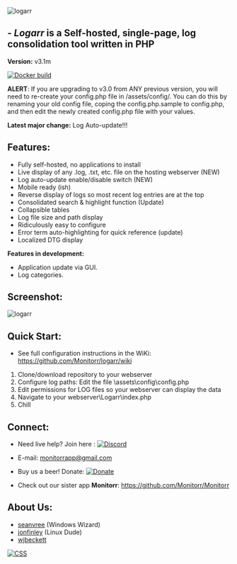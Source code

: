 
![logarr](https://i.imgur.com/BxmpBtA.png)

## - *Logarr* is a Self-hosted, single-page, log consolidation tool written in PHP 

**Version:** v3.1m

[![Docker build](https://img.shields.io/docker/build/monitorr/logarr.svg?maxAge=2592000)](https://hub.docker.com/r/monitorr/logarr/)

**ALERT**: If you are upgrading to v3.0 from ANY previous version, you will need to re-create your config.php file in /assets/config/. You can do this by renaming your old config file, coping the config.php.sample to config.php, and then edit the newly created config.php file with your values. 


**Latest major change:**  Log Auto-update!!!

## Features:

 - Fully self-hosted, no applications to install
 - Live display of any .log, .txt, etc. file on the hosting webserver (NEW)
 - Log auto-update enable/disable switch (NEW)
 - Mobile ready (ish)
 - Reverse display of logs so most recent log entries are at the top
 - Consolidated search & highlight function (Update)
 - Collapsible tables
 - Log file size and path display
 - Ridiculously easy to configure
 - Error term auto-highlighting for quick reference (update)
 - Localized DTG display

 **Features in development:**
- Application update via GUI.
- Log categories.
 
 
## Screenshot:

![logarr](https://i.imgur.com/br6T0Y4.png)


## Quick Start:
- See full configuration instructions in the WiKi: https://github.com/Monitorr/logarr/wiki
1) Clone/download repository to your webserver
2) Configure log paths: Edit the file \assets\config\config.php 
3) Edit permissions for LOG files so your webserver can display the data
4) Navigate to your webserver\Logarr\index.php
5) Chill

## Connect:
- Need live help?  Join here :   [![Discord](https://img.shields.io/discord/102860784329052160.svg)](https://discord.gg/YKbRXtt)

- E-mail: monitorrapp@gmail.com

- Buy us a beer! Donate:        [![Donate](https://img.shields.io/badge/Donate-PayPal-green.svg)](https://paypal.me/monitorrapp)

- Check out our sister app **Monitorr**:  https://github.com/Monitorr/Monitorr

## About Us:
- [seanvree](https://github.com/seanvree) (Windows Wizard)
- [jonfinley](https://github.com/jonfinley) (Linux Dude)
- [wjbeckett](https://github.com/wjbeckett)


[![CSS](https://jigsaw.w3.org/css-validator/images/vcss)](https://jigsaw.w3.org/css-validator/check/refererr/)
